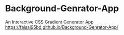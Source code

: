 # Background-Genrator-App
An Interactive CSS Gradient Generator App
https://faisal95bd.github.io/Background-Genrator-App/
